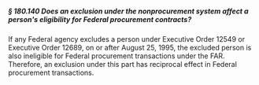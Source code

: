 ##### § 180.140 Does an exclusion under the nonprocurement system affect a person's eligibility for Federal procurement contracts? #####

If any Federal agency excludes a person under Executive Order 12549 or Executive Order 12689, on or after August 25, 1995, the excluded person is also ineligible for Federal procurement transactions under the FAR. Therefore, an exclusion under this part has reciprocal effect in Federal procurement transactions.